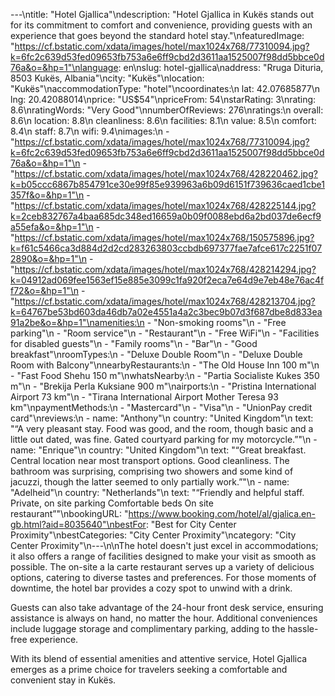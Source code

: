 ---\ntitle: "Hotel Gjallica"\ndescription: "Hotel Gjallica in Kukës stands out for its commitment to comfort and convenience, providing guests with an experience that goes beyond the standard hotel stay."\nfeaturedImage: "https://cf.bstatic.com/xdata/images/hotel/max1024x768/77310094.jpg?k=6fc2c639d53fed09653fb753a6e6ff9cbd2d3611aa1525007f98dd5bbce0d76a&o=&hp=1"\nlanguage: en\nslug: hotel-gjallica\naddress: "Rruga Dituria, 8503 Kukës, Albania"\ncity: "Kukës"\nlocation: "Kukës"\naccommodationType: "hotel"\ncoordinates:\n  lat: 42.07685877\n  lng: 20.42088014\nprice: "US$54"\npriceFrom: 54\nstarRating: 3\nrating: 8.6\nratingWords: "Very Good"\nnumberOfReviews: 276\nratings:\n  overall: 8.6\n  location: 8.8\n  cleanliness: 8.6\n  facilities: 8.1\n  value: 8.5\n  comfort: 8.4\n  staff: 8.7\n  wifi: 9.4\nimages:\n  - "https://cf.bstatic.com/xdata/images/hotel/max1024x768/77310094.jpg?k=6fc2c639d53fed09653fb753a6e6ff9cbd2d3611aa1525007f98dd5bbce0d76a&o=&hp=1"\n  - "https://cf.bstatic.com/xdata/images/hotel/max1024x768/428220462.jpg?k=b05ccc6867b854791ce30e99f85e939963a6b09d6151f739636caed1cbe1357f&o=&hp=1"\n  - "https://cf.bstatic.com/xdata/images/hotel/max1024x768/428225144.jpg?k=2ceb832767a4baa685dc348ed16659a0b09f0088ebd6a2bd037de6ecf9a55efa&o=&hp=1"\n  - "https://cf.bstatic.com/xdata/images/hotel/max1024x768/150575896.jpg?k=f61c5466ca3d884d2d2cd283263803ccbdb697377fae7afce617c2251f072890&o=&hp=1"\n  - "https://cf.bstatic.com/xdata/images/hotel/max1024x768/428214294.jpg?k=04912ad069fee1563ef15e885e3099c1fa920f2eca7e64d9e7eb48e76ac4ff72&o=&hp=1"\n  - "https://cf.bstatic.com/xdata/images/hotel/max1024x768/428213704.jpg?k=64767be53bd603da46db7a02e4551a4a2c3bec9b07d3f687dbe8d833ea91a2be&o=&hp=1"\namenities:\n  - "Non-smoking rooms"\n  - "Free parking"\n  - "Room service"\n  - "Restaurant"\n  - "Free WiFi"\n  - "Facilities for disabled guests"\n  - "Family rooms"\n  - "Bar"\n  - "Good breakfast"\nroomTypes:\n  - "Deluxe Double Room"\n  - "Deluxe Double Room with Balcony"\nnearbyRestaurants:\n  - "The Old House Inn 100 m"\n  - "Fast Food Shehu 150 m"\nwhatsNearby:\n  - "Partia Socialiste Kukes 350 m"\n  - "Brekija Perla Kuksiane 900 m"\nairports:\n  - "Pristina International Airport 73 km"\n  - "Tirana International Airport Mother Teresa 93 km"\npaymentMethods:\n  - "Mastercard"\n  - "Visa"\n  - "UnionPay credit card"\nreviews:\n  - name: "Anthony"\n    country: "United Kingdom"\n    text: "“A very pleasant stay. Food was good, and the room, though basic and a little out dated, was fine. Gated courtyard parking for my motorcycle.”"\n  - name: "Enrique"\n    country: "United Kingdom"\n    text: "“Great breakfast. Central location near most transport options. Good cleanliness. The bathroom was surprising, comprising two showers and some kind of jacuzzi, though the latter seemed to only partially work.”"\n  - name: "Adelheid"\n    country: "Netherlands"\n    text: "“Friendly and helpful staff.
Private, on site parking
Comfortable beds
On site restaurant”"\nbookingURL: "https://www.booking.com/hotel/al/gjalica.en-gb.html?aid=8035640"\nbestFor: "Best for City Center Proximity"\nbestCategories: "City Center Proximity"\ncategory: "City Center Proximity"\n---\n\nThe hotel doesn't just excel in accommodations; it also offers a range of facilities designed to make your visit as smooth as possible. The on-site a la carte restaurant serves up a variety of delicious options, catering to diverse tastes and preferences. For those moments of downtime, the hotel bar provides a cozy spot to unwind with a drink.

Guests can also take advantage of the 24-hour front desk service, ensuring assistance is always on hand, no matter the hour. Additional conveniences include luggage storage and complimentary parking, adding to the hassle-free experience.

With its blend of essential amenities and attentive service, Hotel Gjallica emerges as a prime choice for travelers seeking a comfortable and convenient stay in Kukës.